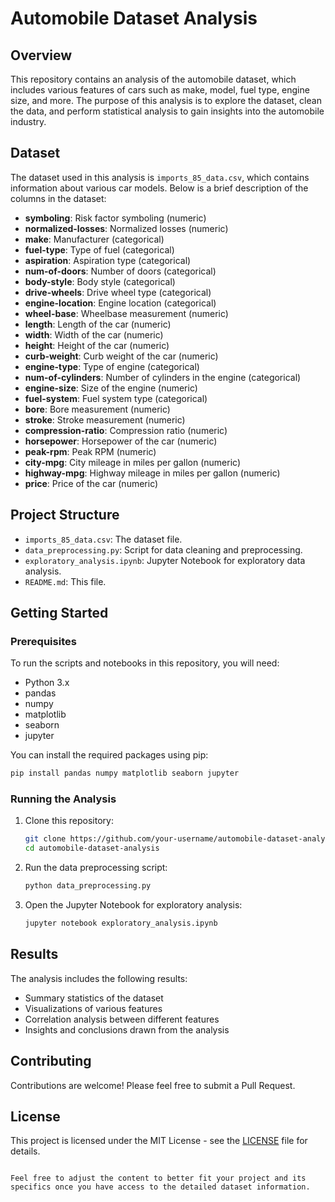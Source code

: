 # Automobile Dataset Analysis

## Overview

This repository contains an analysis of the automobile dataset, which includes various features of cars such as make, model, fuel type, engine size, and more. The purpose of this analysis is to explore the dataset, clean the data, and perform statistical analysis to gain insights into the automobile industry.

## Dataset

The dataset used in this analysis is `imports_85_data.csv`, which contains information about various car models. Below is a brief description of the columns in the dataset:

- **symboling**: Risk factor symboling (numeric)
- **normalized-losses**: Normalized losses (numeric)
- **make**: Manufacturer (categorical)
- **fuel-type**: Type of fuel (categorical)
- **aspiration**: Aspiration type (categorical)
- **num-of-doors**: Number of doors (categorical)
- **body-style**: Body style (categorical)
- **drive-wheels**: Drive wheel type (categorical)
- **engine-location**: Engine location (categorical)
- **wheel-base**: Wheelbase measurement (numeric)
- **length**: Length of the car (numeric)
- **width**: Width of the car (numeric)
- **height**: Height of the car (numeric)
- **curb-weight**: Curb weight of the car (numeric)
- **engine-type**: Type of engine (categorical)
- **num-of-cylinders**: Number of cylinders in the engine (categorical)
- **engine-size**: Size of the engine (numeric)
- **fuel-system**: Fuel system type (categorical)
- **bore**: Bore measurement (numeric)
- **stroke**: Stroke measurement (numeric)
- **compression-ratio**: Compression ratio (numeric)
- **horsepower**: Horsepower of the car (numeric)
- **peak-rpm**: Peak RPM (numeric)
- **city-mpg**: City mileage in miles per gallon (numeric)
- **highway-mpg**: Highway mileage in miles per gallon (numeric)
- **price**: Price of the car (numeric)

## Project Structure

- `imports_85_data.csv`: The dataset file.
- `data_preprocessing.py`: Script for data cleaning and preprocessing.
- `exploratory_analysis.ipynb`: Jupyter Notebook for exploratory data analysis.
- `README.md`: This file.

## Getting Started

### Prerequisites

To run the scripts and notebooks in this repository, you will need:

- Python 3.x
- pandas
- numpy
- matplotlib
- seaborn
- jupyter

You can install the required packages using pip:

```sh
pip install pandas numpy matplotlib seaborn jupyter
```

### Running the Analysis

1. Clone this repository:
    ```sh
    git clone https://github.com/your-username/automobile-dataset-analysis.git
    cd automobile-dataset-analysis
    ```

2. Run the data preprocessing script:
    ```sh
    python data_preprocessing.py
    ```

3. Open the Jupyter Notebook for exploratory analysis:
    ```sh
    jupyter notebook exploratory_analysis.ipynb
    ```

## Results

The analysis includes the following results:

- Summary statistics of the dataset
- Visualizations of various features
- Correlation analysis between different features
- Insights and conclusions drawn from the analysis

## Contributing

Contributions are welcome! Please feel free to submit a Pull Request.

## License

This project is licensed under the MIT License - see the [LICENSE](LICENSE) file for details.
```

Feel free to adjust the content to better fit your project and its specifics once you have access to the detailed dataset information.
